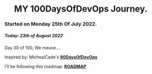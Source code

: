 <h1 align=center>
  MY 100DaysOfDevOps Journey.
</h1>

### Started on Monday 25th Of July 2022.
##### Today: 23th of August 2022

Day 30 of 100, We meuve....

Inspired by: MichealCade's [**90DaysOfDevOps**](https://github.com/MichaelCade/90DaysOfDevOps)

I'll be following this roadmap: [**ROADMAP**](https://devopslearning.medium.com/100-days-of-devops-day-100-thanks-everyone-and-happy-learning-f014f0aad490)


